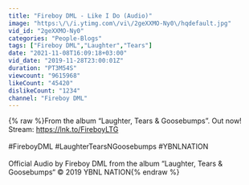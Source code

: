 ```yaml
---
title: "Fireboy DML - Like I Do (Audio)"
image: "https:\/\/i.ytimg.com\/vi\/2geXXMO-Ny0\/hqdefault.jpg"
vid_id: "2geXXMO-Ny0"
categories: "People-Blogs"
tags: ["Fireboy DML","Laughter","Tears"]
date: "2021-11-08T16:09:18+03:00"
vid_date: "2019-11-28T23:00:01Z"
duration: "PT3M54S"
viewcount: "9615968"
likeCount: "45420"
dislikeCount: "1234"
channel: "Fireboy DML"
---
```

{% raw %}From the album “Laughter, Tears &amp; Goosebumps”. Out now!<br />Stream: <a rel="nofollow" target="blank" href="https://lnk.to/FireboyLTG">https://lnk.to/FireboyLTG</a><br /><br />#FireboyDML #LaughterTearsNGoosebumps #YBNLNATION<br /><br />Official Audio by Fireboy DML from the album “Laughter, Tears &amp; Goosebumps“ © 2019 YBNL NATION{% endraw %}
